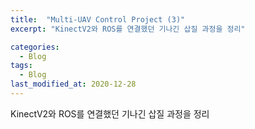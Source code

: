 ```yaml
---
title:  "Multi-UAV Control Project (3)"
excerpt: "KinectV2와 ROS를 연결했던 기나긴 삽질 과정을 정리"

categories:
  - Blog
tags:
  - Blog
last_modified_at: 2020-12-28
---
```


KinectV2와 ROS를 연결했던 기나긴 삽질 과정을 정리